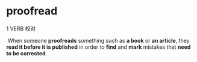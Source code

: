 # proofread

1 VERB 校对

​	When someone **proofreads** something such as **a book** or **an article**, they **read it before it is published** in order to **find** and **mark** mistakes that **need to be corrected**.

